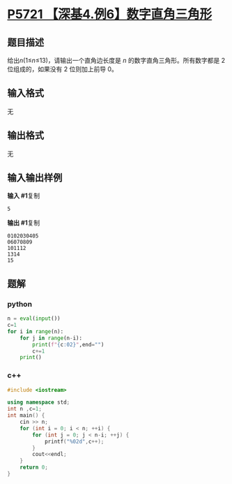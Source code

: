 # [P5721 【深基4.例6】数字直角三角形](https://www.luogu.com.cn/problem/P5721)

## 题目描述

给出*n*(1≤*n*≤13)，请输出一个直角边长度是 *n* 的数字直角三角形。所有数字都是 2 位组成的，如果没有 2 位则加上前导 0。

## 输入格式

无

## 输出格式

无

## 输入输出样例

**输入 #1**复制

```
5
```

**输出 #1**复制

```
0102030405
06070809
101112
1314
15
```

## 题解

### python

```python
n = eval(input())
c=1
for i in range(n):
    for j in range(n-i):
        print(f"{c:02}",end="")
        c+=1
    print()
```

### c++

```cpp
#include <iostream>

using namespace std;
int n ,c=1;
int main() {
    cin >> n;
    for (int i = 0; i < n; ++i) {
        for (int j = 0; j < n-i; ++j) {
            printf("%02d",c++);
        }
        cout<<endl;
    }
    return 0;
}
```

